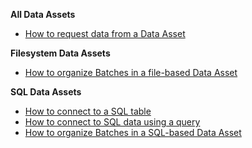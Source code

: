 **All Data Assets**

- [How to request data from a Data Asset](/docs/guides/connecting_to_your_data/fluent/batch_requests/how_to_request_data_from_a_data_asset)

**Filesystem Data Assets**

- [How to organize Batches in a file-based Data Asset](/docs/guides/connecting_to_your_data/fluent/data_assets/how_to_organize_batches_in_a_file_based_data_asset)

**SQL Data Assets**

- [How to connect to a SQL table](/docs/guides/connecting_to_your_data/fluent/database/sql_data_assets)
- [How to connect to SQL data using a query](/docs/guides/connecting_to_your_data/fluent/database/sql_data_assets)
- [How to organize Batches in a SQL-based Data Asset](/docs/guides/connecting_to_your_data/fluent/database/sql_data_assets)